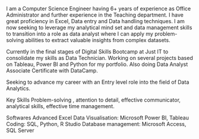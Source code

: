 I am a Computer Science Engineer having  6+ years of experience as Office Administrator and further experience in the Teaching department. I have great proficiency in Excel, Data entry and Data handling techniques. I am now seeking to leverage my analytical mind set and data management skills to transition into a role as data analyst where I can apply my problem-solving abilities to extract valuable insights from complex datasets.
 
Currently in the final stages of Digital Skills Bootcamp at Just IT to consolidate my skills as Data Technician. Working on several projects based on Tableau, Power BI and Python for my portfolio. Also doing Data Analyst Associate Certificate with DataCamp.

Seeking to advance my career with an Entry level role into the field of Data Analytics. 

Key Skills
Problem-solving , attention to detail, effective communicator, analytical skills, effective time management.

Softwares
Advanced Excel
Data Visualisation: Microsoft Power BI, Tableau
Coding: SQL, Python, R Studio
Database management: Microsoft Access, SQL Server
